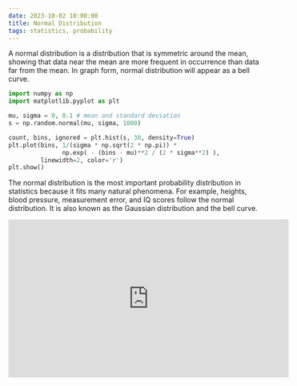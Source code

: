 ```yaml
---
date: 2023-10-02 10:00:00
title: Normal Distribution
tags: statistics, probability
---
```


A normal distribution is a distribution that is symmetric around the mean, showing that data near the mean are more frequent in occurrence than data far from the mean. In graph form, normal distribution will appear as a bell curve.

```python
import numpy as np
import matplotlib.pyplot as plt

mu, sigma = 0, 0.1 # mean and standard deviation
s = np.random.normal(mu, sigma, 1000)

count, bins, ignored = plt.hist(s, 30, density=True)
plt.plot(bins, 1/(sigma * np.sqrt(2 * np.pi)) *
               np.exp( - (bins - mu)**2 / (2 * sigma**2) ),
         linewidth=2, color='r')
plt.show()
```

The normal distribution is the most important probability distribution in statistics because it fits many natural phenomena. For example, heights, blood pressure, measurement error, and IQ scores follow the normal distribution. It is also known as the Gaussian distribution and the bell curve.

<iframe width="560" height="315" src="https://www.youtube.com/embed/rzFX5NWojp0?si=hCYUVOxJd7uiQPaM" title="YouTube video player" frameborder="0" allow="accelerometer; autoplay; clipboard-write; encrypted-media; gyroscope; picture-in-picture; web-share" allowfullscreen></iframe>